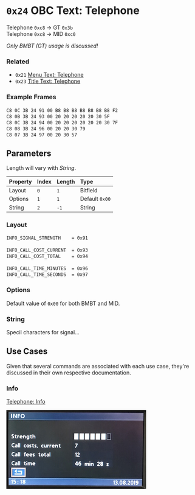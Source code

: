 # `0x24` OBC Text: Telephone

Telephone `0xc8` → GT `0x3b`  
Telephone `0xc8` → MID `0xc0`  

*Only BMBT (GT) usage is discussed!*

### Related

- `0x21` [Menu Text: Telephone](21.md)
- `0x23` [Title Text: Telephone](23.md)

### Example Frames

    C8 0C 3B 24 91 00 B8 B8 B8 B8 B8 B8 B8 F2
    C8 0B 3B 24 93 00 20 20 20 20 20 30 5F
    C8 0C 3B 24 94 00 20 20 20 20 20 20 30 7F
    C8 08 3B 24 96 00 20 20 30 79
    C8 07 3B 24 97 00 20 30 57

## Parameters

Length will vary with *String*.

Property|Index|Length|Type
:-------|:----|:-----|:---
Layout|`0`|`1`|Bitfield
Options|`1`|`1`|Default `0x00`
String|`2`|`-1`|String

### Layout
    
    INFO_SIGNAL_STRENGTH    = 0x91
    
    INFO_CALL_COST_CURRENT  = 0x93
    INFO_CALL_COST_TOTAL    = 0x94
    
    INFO_CALL_TIME_MINUTES  = 0x96
    INFO_CALL_TIME_SECONDS  = 0x97

### Options

Default value of `0x00` for both BMBT and MID.

### String

Specil characters for signal...

## Use Cases

Given that several commands are associated with each use case, they're discussed in their own respective documentation.

### Info

[Telephone: Info](info.md)

![Info](24/90.JPG)